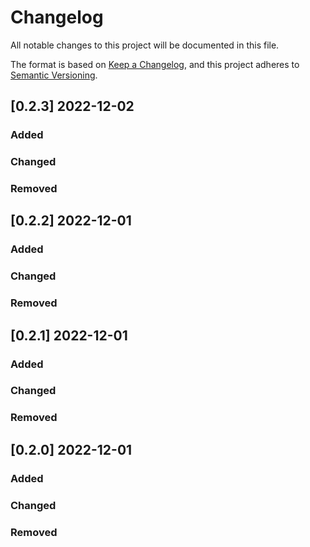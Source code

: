 # Changelog

All notable changes to this project will be documented in this file.

The format is based on [Keep a Changelog](https://keepachangelog.com/en/1.0.0/),
and this project adheres to [Semantic Versioning](https://semver.org/spec/v2.0.0.html).

## [0.2.3] 2022-12-02

### Added

### Changed

### Removed


## [0.2.2] 2022-12-01

### Added

### Changed

### Removed


## [0.2.1] 2022-12-01

### Added

### Changed

### Removed


## [0.2.0] 2022-12-01

### Added

### Changed

### Removed

